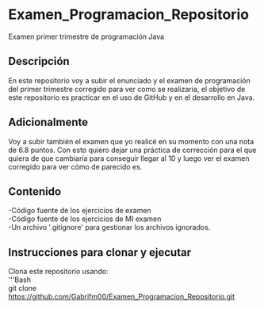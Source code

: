 # Examen_Programacion_Repositorio
Examen primer trimestre de programación Java

## Descripción
En este repositorio voy a subir el enunciado y el examen de programación del primer trimestre corregido para ver como se realizaría, el objetivo de este repositorio es practicar en el uso de GitHub y en el desarrollo en Java.

## Adicionalmente
Voy a subir también el examen que yo realicé en su momento con una nota de 6.8 puntos. Con esto quiero dejar una práctica de corrección para el que quiera de que cambiaría para conseguir llegar al 10 y luego ver el examen corregido para ver cómo de parecido es.

## Contenido
-Código fuente de los ejercicios de examen<br>
-Código fuente de los ejercicios de MI examen<br>
-Un archivo '.gitignore' para gestionar los archivos ignorados.

## Instrucciones para clonar y ejecutar
Clona este repositorio usando:<br>
'''Bash<br>
git clone https://github.com/Gabrifm00/Examen_Programacion_Repositorio.git
